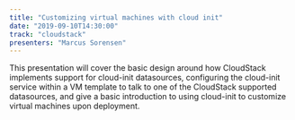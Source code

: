 ```yaml
---
title: "Customizing virtual machines with cloud init"
date: "2019-09-10T14:30:00"
track: "cloudstack"
presenters: "Marcus Sorensen"
---
```


This presentation will cover the basic design around how CloudStack implements support for cloud-init datasources,  configuring the cloud-init service within a VM template to talk to one of the CloudStack supported datasources, and give a basic introduction to using cloud-init to customize virtual machines upon deployment.